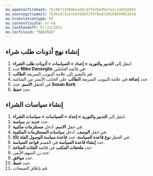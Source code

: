 ```yaml
---
ms.openlocfilehash: 7614b722980beeddc5ffe7b64befa3c1a83e88b5
ms.sourcegitcommit: 7b3b18c3cb7e930dbf2f9f6edcb9108044033616
ms.translationtype: HT
ms.contentlocale: ar-SA
ms.lasthandoff: 07/22/2021
ms.locfileid: "6667826"
---
```

## <a name="create-a-purchase-requisition-permission-policy"></a>إنشاء نهج أذونات طلب شراء

1.  انتقل إلى **التدبير والتوريد > إعداد > السياسات > أذونات طلب الشراء**.
2.  حدد **Mike Danseglio** في قائمة العاملين.
3.  قم بالتغيير إلى علامة التبويب السريعة **الطالب**.
4.  حدد **إضافة** في علامة التبويب السريعة **الطالب** على الجانب الأيسر من الشاشة.
5.  في الحقل **الاسم**، حدد **Susan Burk**
6.  حدد **حفظ**.

## <a name="create-a-purchasing-policy"></a>إنشاء سياسات الشراء
 
1.  انتقل إلى **التدبير والتوريد > إعداد > السياسات > سياسات الشراء**.
2.  حدد **جديد** ثم **سياسة**.
3.  في حقل **الاسم**، أدخل **مستلزمات مكتبية‬**.
4.  في حقل **الوصف**، أدخل **سياسات المستلزمات المكتبية‬**.
5.  في الحقل **نوع قاعدة السياسة**، حدد **قاعدة سياسة الوصول الفئة (0)**.
6.  حدد **إنشاء قاعدة السياسة** في القسم **قواعد السياسة**.
7.  حدد **ملحقات المكتب** في قائمة **الفئات المتاحة**.
8.  حدد زر السهم الأيمن.
9.  حدد **موافق**.
10. حدد **حفظ**.
11. قم بإغلاق الصفحات.



